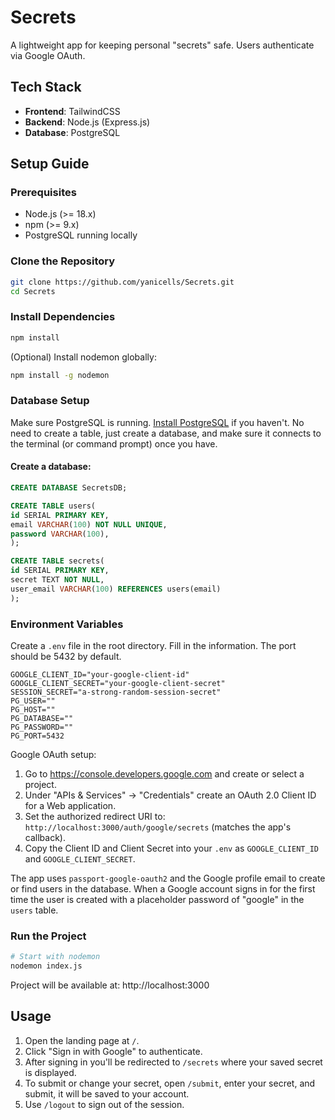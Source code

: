 # Secrets

A lightweight app for keeping personal "secrets" safe. Users authenticate via Google OAuth.

## Tech Stack

- **Frontend**: TailwindCSS
- **Backend**: Node.js (Express.js)
- **Database**: PostgreSQL

## Setup Guide

### Prerequisites

- Node.js (>= 18.x)
- npm (>= 9.x)
- PostgreSQL running locally

### Clone the Repository

```bash
git clone https://github.com/yanicells/Secrets.git
cd Secrets
```

### Install Dependencies

```bash
npm install
```

(Optional) Install nodemon globally:

```bash
npm install -g nodemon
```

### Database Setup

Make sure PostgreSQL is running. [Install PostgreSQL](https://www.postgresql.org) if you haven't.
No need to create a table, just create a database, and make sure it connects to the terminal (or command prompt) once you have.

#### Create a database:

```sql
CREATE DATABASE SecretsDB;

CREATE TABLE users(
id SERIAL PRIMARY KEY,
email VARCHAR(100) NOT NULL UNIQUE,
password VARCHAR(100),
);

CREATE TABLE secrets(
id SERIAL PRIMARY KEY,
secret TEXT NOT NULL,
user_email VARCHAR(100) REFERENCES users(email)
);
```

### Environment Variables

Create a `.env` file in the root directory.
Fill in the information. The port should be 5432 by default.

```env
GOOGLE_CLIENT_ID="your-google-client-id"
GOOGLE_CLIENT_SECRET="your-google-client-secret"
SESSION_SECRET="a-strong-random-session-secret"
PG_USER=""
PG_HOST=""
PG_DATABASE=""
PG_PASSWORD=""
PG_PORT=5432
```

Google OAuth setup:

1. Go to https://console.developers.google.com and create or select a project.
2. Under "APIs & Services" → "Credentials" create an OAuth 2.0 Client ID for a Web application.
3. Set the authorized redirect URI to: `http://localhost:3000/auth/google/secrets` (matches the app's callback).
4. Copy the Client ID and Client Secret into your `.env` as `GOOGLE_CLIENT_ID` and `GOOGLE_CLIENT_SECRET`.

The app uses `passport-google-oauth2` and the Google profile email to create or find users in the database. When a Google account signs in for the first time the user is created with a placeholder password of "google" in the `users` table.

### Run the Project

```bash
# Start with nodemon
nodemon index.js
```

Project will be available at: http://localhost:3000

## Usage

1. Open the landing page at `/`.
2. Click "Sign in with Google" to authenticate.
3. After signing in you'll be redirected to `/secrets` where your saved secret is displayed.
4. To submit or change your secret, open `/submit`, enter your secret, and submit, it will be saved to your account.
5. Use `/logout` to sign out of the session.
